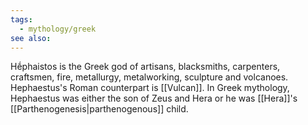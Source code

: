 ```yaml
---
tags:
  - mythology/greek
see also:
---
```

Hḗphaistos is the Greek god of artisans, blacksmiths, carpenters, craftsmen, fire, metallurgy, metalworking, sculpture and volcanoes. Hephaestus's Roman counterpart is [[Vulcan]]. In Greek mythology, Hephaestus was either the son of Zeus and Hera or he was [[Hera]]'s [[Parthenogenesis|parthenogenous]] child.